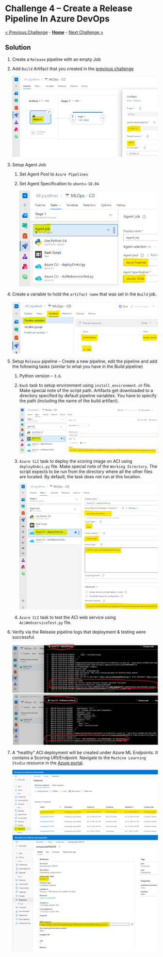 # Challenge 4 – Create a Release Pipeline In Azure DevOps

[< Previous Challenge](./Solution-03.md) - **[Home](./README.md)** - [Next Challenge >](./Solution-05.md)

## Solution

1.  Create a `Release` pipeline with an empty Job
1.  Add `Build` Artifact that you created in the [previous challenge](Solution-03.md)

    ![addBuildArtifact](../images/Challenge-04/addBuildArtifact.png)

1.  Setup Agent Job
    1.  Set Agent Pool to `Azure Pipelines`
    1.  Set Agent Specification to `ubuntu-18.04`

        ![setupAgentJob](../images/Challenge-04/setupAgentJob.png)

1.  Create a variable to hold the `artifact name` that was set in the `Build` job.

    ![createArtifactNameVariable](../images/Challenge-04/createArtifactNameVariable.png)

1.  Setup `Release` pipeline – Create a new pipeline, edit the pipeline and add the following tasks (similar to what you have in the Build pipeline)
    1.  Python version – `3.6`.
    1.  `Bash` task to setup environment using `install_environment.sh` file. Make special note of the script path. Artifacts get downloaded to a directory specified by default pipeline variables. You have to specify the path (including the name of the build artifact).

        ![setupEnvironment](../images/Challenge-04/setupEnvironment.png)

    1.  `Azure CLI` task to deploy the scoring image on ACI using `deployOnAci.py` file. Make special note of the `Working Directory`. The script expects to be run from the directory where all the other files are located. By default, the task does not run at this location.

        ![deployOnAci](../images/Challenge-04/deployOnAci.png)

    1.  `Azure CLI` task to test the ACI web service using `AciWebserviceTest.py` file.
1.  Verify via the Release pipeline logs that deployment & testing were successful.

    ![successfulAciDeployment](../images/Challenge-04/successfulAciDeployment.png)
    ![successfulTest](../images/Challenge-04/successfulTest.png)

1.  A “healthy” ACI deployment will be created under Azure ML Endpoints. It contains a Scoring URI/Endpoint. Navigate to the `Machine Learning Studio` resource in the [Azure portal](https://portal.azure.com).

    ![aciEndpoint](../images/Challenge-04/aciEndpoint.png)
    ![healthyEndpoint](../images/Challenge-04/healthyEndpoint.png)